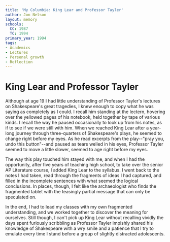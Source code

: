 ```yaml
---
title: 'My Columbia: King Lear and Professor Tayler'
author: Jon Nelson
layout: memory
schools:
  CC: 1987
  TC: 1994
primary_year: 1994
tags:
- Academics
- Lectures
- Personal growth
- Reflection
---
```

# King Lear and Professor Tayler

Although at age 19 I had little understanding of Professor Tayler's lectures on Shakespeare's great tragedies, I knew enough to copy what he was saying as completely as I could.  I recall him standing at the lectern, hovering over the yellowed pages of his notebook, held together by tape of various kinds.  I recall the way he paused occasionally to look up from his notes, as if to see if we were still with him.  When we reached King Lear after a year-long journey through three-quarters of Shakespeare's plays, he seemed to change right before my eyes.  As he read excerpts from the play--"pray you, undo this button"--and paused as tears welled in his eyes, Professor Tayler seemed to move a little slower, seemed to age right before my eyes.

The way this play touched him stayed with me, and when I had the opportunity, after five years of teaching high school, to take over the senior AP Literature course, I added King Lear to the syllabus.  I went back to the notes I had taken, read through the fragments of ideas I had captured, and filled in the incomplete sentences with what seemed the logical conclusions.  In places, though, I felt like the archaeologist who finds the fragmented tablet with the teasingly partial message that can only be speculated on.

In the end, I had to lead my classes with my own fragmented understanding, and we worked together to discover the meaning for ourselves.  Still though, I can't pick up King Lear without recalling vividly the days spent furiously scribbling as Professor Tayler impishly shared his knowledge of Shakespeare with a wry smile and a patience that I try to emulate every time I stand before a group of slightly distracted adolescents.
